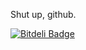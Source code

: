 Shut up, github.

[![Bitdeli Badge](https://d2weczhvl823v0.cloudfront.net/pavellishin/dotfiles/trend.png)](https://bitdeli.com/free "Bitdeli Badge")


